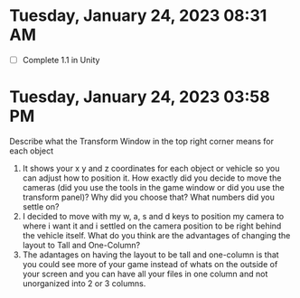 # Tuesday, January 24, 2023 08:31 AM
- [ ] Complete 1.1 in Unity
# Tuesday, January 24, 2023 03:58 PM

Describe what the Transform Window in the top right corner means for each object
1. It shows your x y and z coordinates for each object or vehicle so you can adjust how to position it.
How exactly did you decide to move the cameras (did you use the tools in the game window or did you use the transform panel)? Why did you choose that? What numbers did you settle on? 
2. I decided to move with my w, a, s and d keys to position my camera to where i want it and i settled on the camera position to be right behind the vehicle itself.
What do you think are the advantages of changing the layout to Tall and One-Column?
3. The adantages on having the layout to be tall and one-column is that you could see more of your game instead of whats on the outside of your screen and you can have all your files in one column and not unorganized into 2 or 3 columns.

